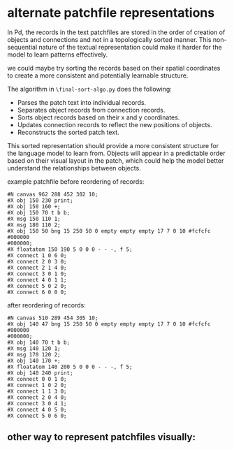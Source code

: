 # alternate patchfile representations

In Pd, the records in the text patchfiles are stored in the order of creation of objects and connections and not in a topologically sorted manner.
This non-sequential nature of the textual representation could make it harder for the model to learn patterns effectively.

we could maybe try sorting the records based on their spatial coordinates to create a more consistent and potentially learnable structure.

The algorithm in `\final-sort-algo.py` does the following:
- Parses the patch text into individual records.
- Separates object records from connection records.
- Sorts object records based on their x and y coordinates.
- Updates connection records to reflect the new positions of objects.
- Reconstructs the sorted patch text.

This sorted representation should provide a more consistent structure for the language model to learn from. Objects will appear in a predictable order based on their visual layout in the patch, which could help the model better understand the relationships between objects.

example patchfile before reordering of records:
```
#N canvas 962 288 452 302 10;
#X obj 150 230 print;
#X obj 150 160 +;
#X obj 150 70 t b b;
#X msg 150 110 1;
#X msg 180 110 2;
#X obj 150 50 bng 15 250 50 0 empty empty empty 17 7 0 10 #fcfcfc #000000
#000000;
#X floatatom 150 190 5 0 0 0 - - -, f 5;
#X connect 1 0 6 0;
#X connect 2 0 3 0;
#X connect 2 1 4 0;
#X connect 3 0 1 0;
#X connect 4 0 1 1;
#X connect 5 0 2 0;
#X connect 6 0 0 0;
```
after reordering of records:
```
#N canvas 510 289 454 305 10;
#X obj 140 47 bng 15 250 50 0 empty empty empty 17 7 0 10 #fcfcfc #000000
#000000;
#X obj 140 70 t b b;
#X msg 140 120 1;
#X msg 170 120 2;
#X obj 140 170 +;
#X floatatom 140 200 5 0 0 0 - - -, f 5;
#X obj 140 240 print;
#X connect 0 0 1 0;
#X connect 1 0 2 0;
#X connect 1 1 3 0;
#X connect 2 0 4 0;
#X connect 3 0 4 1;
#X connect 4 0 5 0;
#X connect 5 0 6 0;
```


## other way to represent patchfiles visually:
### 
